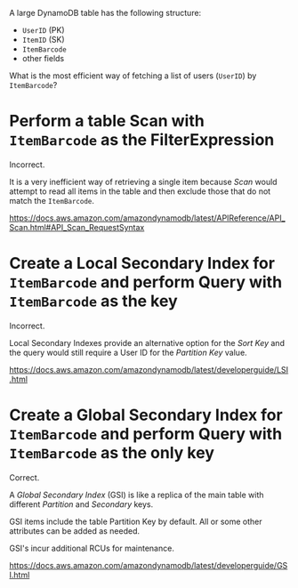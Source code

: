 A large DynamoDB table has the following structure:
- `UserID` (PK)
- `ItemID` (SK)
- `ItemBarcode`
- other fields

What is the most efficient way of fetching a list of users (`UserID`) by `ItemBarcode`?

# Perform a table Scan with `ItemBarcode` as the FilterExpression
Incorrect.

It is a very inefficient way of retrieving a single item because _Scan_ would attempt to read all items in the table and then exclude those that do not match the `ItemBarcode`.

https://docs.aws.amazon.com/amazondynamodb/latest/APIReference/API_Scan.html#API_Scan_RequestSyntax

# Create a Local Secondary Index for `ItemBarcode` and perform Query with `ItemBarcode` as the key
Incorrect.

Local Secondary Indexes provide an alternative option for the _Sort Key_ and the query would still require a User ID for the _Partition Key_ value.

https://docs.aws.amazon.com/amazondynamodb/latest/developerguide/LSI.html


# Create a Global Secondary Index for `ItemBarcode` and perform Query with `ItemBarcode` as the only key
Correct.

A _Global Secondary Index_ (GSI) is like a replica of the main table with different _Partition_ and _Secondary_ keys.

GSI items include the table Partition Key by default. All or some other attributes can be added as needed.

GSI's incur additional RCUs for maintenance.

https://docs.aws.amazon.com/amazondynamodb/latest/developerguide/GSI.html
